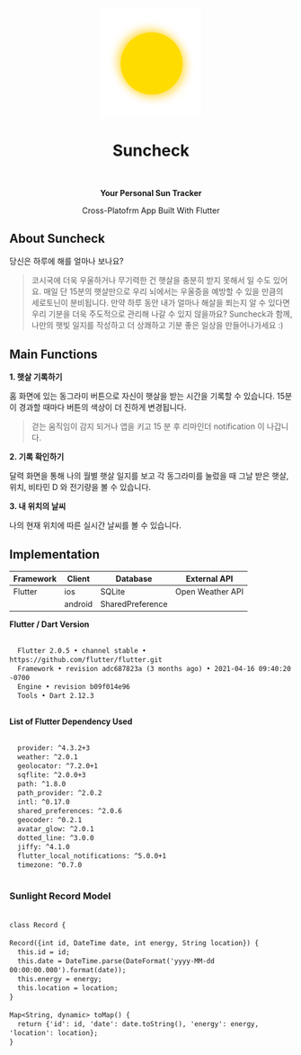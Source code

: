 <p align="center"><img alt="suncheck" title="suncheck" src="https://github.com/sohekim/suncheck/blob/master/main.png" width="180"><p align="center">
<h1 align="center"> Suncheck </h1> <br>
<p align="center"><b>Your Personal Sun Tracker</b><p>
  
<p align="center">Cross-Platofrm App Built With Flutter<p>

## About Suncheck
당신은 하루에 해를 얼마나 보나요?

> 코시국에 더욱 우울하거나 무기력한 건 햇살을 충분히 받지 못해서 일 수도 있어요.
> 매일 단 15분의 햇살만으로 우리 뇌에서는 우울증을 예방할 수 있을 만큼의 세로토닌이 분비됩니다.
> 만약 하루 동안 내가 얼마나 해살을 쬐는지 알 수 있다면 우리 기분을 더욱 주도적으로 관리해 나갈 수 있지 않을까요?
> Suncheck과 함께, 나만의 햇빛 일지를 작성하고 더 상쾌하고 기분 좋은 일상을 만들어나가세요 :)


## Main Functions
  <b>1. 햇살 기록하기</b>

홈 화면에 있는 동그라미 버튼으로 자신이 햇살을 받는 시간을 기록할 수 있습니다.
15분이 경과할 때마다 버튼의 색상이 더 진하게 변경됩니다.
  
  
> 걷는 움직임이 감지 되거나 앱을 키고 15 분 후 리마인더 notification 이 나갑니다. 
  
  <b>2. 기록 확인하기</b>
  
달력 화면을 통해 나의 월별 햇살 일지를 보고 각 동그라미를 눌렀을 때 그날 받은 햇살, 위치, 비타민 D 와 전기량을 볼 수 있습니다.

  <b>3. 내 위치의 날씨</b>

나의 현재 위치에 따른 실시간 날씨를 볼 수 있습니다. 
 
## Implementation

| Framework            | Client       |  Database                |   External API              |   
| -------------------- |--------------|--------------------------| ---| 
| Flutter              | ios          |  SQLite                  | Open Weather API | 
|                      | android      |  SharedPreference        |  |    

  <b> Flutter / Dart Version </b>
  
```
  
  Flutter 2.0.5 • channel stable • https://github.com/flutter/flutter.git
  Framework • revision adc687823a (3 months ago) • 2021-04-16 09:40:20 -0700
  Engine • revision b09f014e96
  Tools • Dart 2.12.3
  
```
  
  <b> List of Flutter Dependency Used </b>
  
```
  
  provider: ^4.3.2+3
  weather: ^2.0.1
  geolocator: ^7.2.0+1
  sqflite: ^2.0.0+3
  path: ^1.8.0
  path_provider: ^2.0.2
  intl: ^0.17.0
  shared_preferences: ^2.0.6
  geocoder: ^0.2.1
  avatar_glow: ^2.0.1
  dotted_line: ^3.0.0
  jiffy: ^4.1.0
  flutter_local_notifications: ^5.0.0+1
  timezone: ^0.7.0
  
```
  
  ### Sunlight Record Model
  
  ```
  
  class Record {

  Record({int id, DateTime date, int energy, String location}) {
    this.id = id;
    this.date = DateTime.parse(DateFormat('yyyy-MM-dd 00:00:00.000').format(date));
    this.energy = energy;
    this.location = location;
  }

  Map<String, dynamic> toMap() {
    return {'id': id, 'date': date.toString(), 'energy': energy, 'location': location};
  }

```
  

